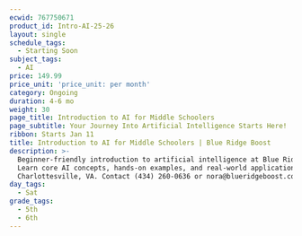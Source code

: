 ```yaml
---
ecwid: 767750671
product_id: Intro-AI-25-26
layout: single
schedule_tags:
  - Starting Soon
subject_tags:
  - AI
price: 149.99
price_unit: 'price_unit: per month'
category: Ongoing
duration: 4-6 mo
weight: 30
page_title: Introduction to AI for Middle Schoolers
page_subtitle: Your Journey Into Artificial Intelligence Starts Here!
ribbon: Starts Jan 11
title: Introduction to AI for Middle Schoolers | Blue Ridge Boost
description: >-
  Beginner-friendly introduction to artificial intelligence at Blue Ridge Boost.
  Learn core AI concepts, hands-on examples, and real-world applications.
  Charlottesville, VA. Contact (434) 260-0636 or nora@blueridgeboost.com .
day_tags:
  - Sat
grade_tags:
  - 5th
  - 6th
---
```


